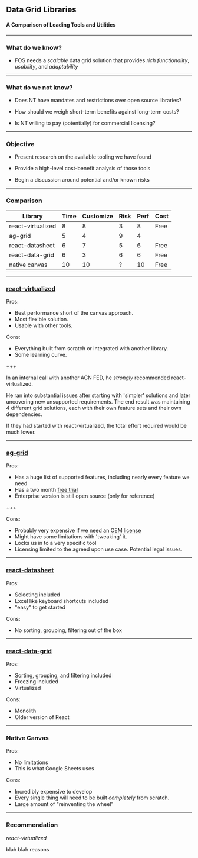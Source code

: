 ## Data Grid Libraries
#### A Comparison of Leading Tools and Utilities

---

### What do we know?

* FOS needs a _scalable_ data grid solution that provides _rich functionality_, _usability_, and _adaptability_

---

### What do we not know?

* Does NT have mandates and restrictions over open source libraries?

* How should we weigh short-term benefits against long-term costs?

* Is NT willing to pay (potentially) for commercial licensing?

---

### Objective

* Present research on the available tooling we have found 

* Provide a high-level cost-benefit analysis of those tools

* Begin a discussion around potential and/or known risks

---

### Comparison 

| Library           | Time | Customize | Risk   | Perf    | Cost  |
| ----------------- | ---- | --------- | ------ | ------- | ----- |
| react-virtualized |  8   |  8        | 3      |  8      | Free  |
| ag-grid           |  5   |  4        | 9      |  4      | $$$$  |
| react-datasheet   |  6   |  7        | 5      |  6      | Free  |
| react-data-grid   |  6   |  3        | 6      |  6      | Free  |
| native canvas     | 10   | 10        | ?      | 10      | Free  |

---

### [react-virtualized](https://bvaughn.github.io/react-virtualized/#/components/List)

Pros: 
* Best performance short of the canvas approach. 
* Most flexible solution. 
* Usable with other tools.

Cons: 
* Everything built from scratch or integrated with another library.
* Some learning curve.

+++

In an internal call with another ACN FED, he _strongly_ recommended react-virtualized. 

He ran into substantial issues after starting with 'simpler' solutions and later uncovering new unsupported requirements. The end result was maintaining 4 different grid solutions, each with their own feature sets and their own dependencies. 

If they had started with react-virtualized, the total effort required would be much lower.

--- 

### [ag-grid](https://www.ag-grid.com/)

Pros:
* Has a huge list of supported features, including nearly every feature we need
* Has a two month [free trial](https://www.ag-grid.com/start-trial.php)
* Enterprise version is still open source (only for reference)

+++

Cons:

* Probably very expensive if we need an [OEM license](https://www.ag-grid.com/license-pricing)
* Might have some limitations with 'tweaking' it.
* Locks us in to a very specific tool
* Licensing limited to the agreed upon use case. Potential legal issues.

---

### [react-datasheet](https://nadbm.github.io/react-datasheet/)

Pros:
* Selecting included
* Excel like keyboard shortcuts included
* "easy" to get started 

Cons:
* No sorting, grouping, filtering out of the box

---

### [react-data-grid](http://adazzle.github.io/react-data-grid/)

Pros:
* Sorting, grouping, and filtering included
* Freezing included
* Virtualized

Cons:
* Monolith
* Older version of React

---

### Native Canvas

Pros:
* No limitations
* This is what Google Sheets uses

Cons:
* Incredibly expensive to develop
* Every single thing will need to be built _completely_ from scratch.
* Large amount of "reinventing the wheel"

---

### Recommendation

*react-virtualized*

blah blah reasons